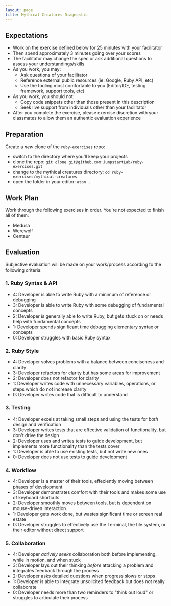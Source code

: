 ```yaml
---
layout: page
title: Mythical Creatures Diagnostic
---
```


## Expectations

* Work on the exercise defined below for 25 minutes with your facilitator
* Then spend approximately 3 minutes going over your scores
* The facilitator may change the spec or ask additional questions to assess your understandings/skills
* As you work, you may:
  * Ask questions of your facilitator
  * Reference external public resources (ie: Google, Ruby API, etc)
  * Use the tooling most comfortable to you (Editor/IDE, testing framework, support tools, etc)
* As you work, you should not:
  * Copy code snippets other than those present in this description
  * Seek live support from individuals other than your facilitator
* After you complete the exercise, please exercise discretion with your classmates to allow them an authentic evaluation experience

## Preparation

Create a *new* clone of the `ruby-exercises` repo:

* switch to the directory where you'll keep your projects
* clone the repo: `git clone git@github.com:JumpstartLab/ruby-exercises.git`
* change to the mythical creatures directory: `cd ruby-exercises/mythical-creatures`
* open the folder in your editor: `atom .`

## Work Plan

Work through the following exercises in order. You're not expected to finish all of them:

* Medusa
* Werewolf
* Centaur

## Evaluation

Subjective evaluation will be made on your work/process according to the following criteria:

### 1. Ruby Syntax & API

* 4: Developer is able to write Ruby with a minimum of reference or debugging
* 3: Developer is able to write Ruby with some debugging of fundamental concepts
* 2: Developer is generally able to write Ruby, but gets stuck on or needs help with fundamental concepts
* 1: Developer spends significant time debugging elementary syntax or concepts
* 0: Developer struggles with basic Ruby syntax

### 2. Ruby Style

* 4: Developer solves problems with a balance between conciseness and clarity
* 3: Developer refactors for clarity but has some areas for improvement
* 2: Developer does not refactor for clarity
* 1: Developer writes code with unnecessary variables, operations, or steps which do not increase clarity
* 0: Developer writes code that is difficult to understand

### 3. Testing

* 4: Developer excels at taking small steps and using the tests for *both* design and verification
* 3: Developer writes tests that are effective validation of functionality, but don't drive the design
* 2: Developer uses and writes tests to guide development, but implements more functionality than the tests cover
* 1: Developer is able to use existing tests, but not write new ones
* 0: Developer does not use tests to guide development

### 4. Workflow

* 4: Developer is a master of their tools, effeciently moving between phases of development
* 3: Developer demonstrates comfort with their tools and makes some use of keyboard shortcuts
* 2: Developer smoothly moves between tools, but is dependent on mouse-driven interaction
* 1: Developer gets work done, but wastes significant time or screen real estate
* 0: Developer struggles to effectively use the Terminal, the file system, or their editor without direct support

### 5. Collaboration

* 4: Developer *actively seeks* collaboration both before implementing, while in motion, and when stuck
* 3: Developer lays out their thinking *before* attacking a problem and integrates feedback through the process
* 2: Developer asks detailed questions when progress slows or stops
* 1: Developer is able to integrate unsolicited feedback but does not really collaborate
* 0: Developer needs more than two reminders to "think out loud" or struggles to articulate their process
